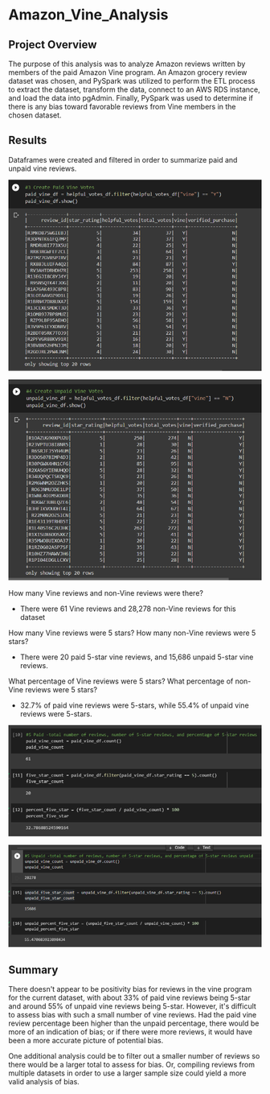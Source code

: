 # Amazon_Vine_Analysis

## Project Overview

The purpose of this analysis was to analyze Amazon reviews written by members of the paid Amazon Vine program. An Amazon grocery review dataset was chosen, and PySpark was utilized to perform the ETL process to extract the dataset, transform the data, connect to an AWS RDS instance, and load the data into pgAdmin. Finally, PySpark was used to determine if there is any bias toward favorable reviews from Vine members in the chosen dataset.

## Results

Dataframes were created and filtered in order to summarize paid and unpaid vine reviews.


!["Paid Vine Reviews Dataframe"](images/Paid_df.png)


!["Unpaid Vine Reviews Dataframe"](images/Unpaid_df.png)

How many Vine reviews and non-Vine reviews were there? 
 - There were 61 Vine reviews and 28,278 non-Vine reviews for this dataset

How many Vine reviews were 5 stars? How many non-Vine reviews were 5 stars?
 - There were 20 paid 5-star vine reviews, and 15,686 unpaid 5-star vine reviews. 
 
What percentage of Vine reviews were 5 stars? What percentage of non-Vine reviews were 5 stars?
 - 32.7% of paid vine reviews were 5-stars, while 55.4% of unpaid vine reviews were 5-stars.


!["Paid Vine Reviews Summary"](images/Paid.png)


!["Unpaid Vine Reviews Summary"](images/Unpaid.png)


## Summary

There doesn't appear to be positivity bias for reviews in the vine program for the current dataset, with about 33% of paid vine reviews being 5-star and around 55% of unpaid vine reviews being 5-star. However, it's difficult to assess bias with such a small number of vine reviews. Had the paid vine review percentage been higher than the unpaid percentage, there would be more of an indication of bias; or if there were more reviews, it would have been a more accurate picture of potential bias.

One additional analysis could be to filter out a smaller number of reviews so there would be a larger total to assess for bias. Or, compiling reviews from multiple datasets in order to use a larger sample size could yield a more valid analysis of bias.
